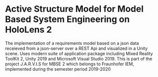 # Active Structure Model for Model Based System Engineering on HoloLens 2

The implementation of a requirements model based on a json data receieved from a json-server over a REST Api and visualized in a Unity scene. Uses modern suite of application package including Mixed Reality ToolKit 2, Unity 2019 and Microsoft Visual Studio 2019. This is part of the project J.A.R.V.I.S for MBSE 2 which belongs to Fraunhofer IEM, implemented during the semester period 2019-2020
